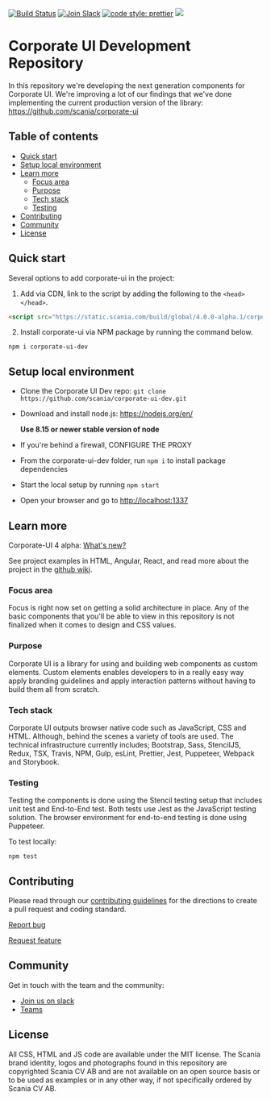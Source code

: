 [![Build Status](https://travis-ci.com/scania/corporate-ui-dev.svg?branch=master)](https://travis-ci.com/scania/corporate-ui-dev)
[![Join Slack](https://img.shields.io/badge/slack-join-%23dd3072.svg)](https://join.slack.com/t/corporate-ui/shared_invite/enQtNTI4NzMzOTQ3NTg4LTI1OGNhZGE2OTY0NzUwYzExMTJmMTQ2NjcxOTdkMjc0NDhlM2JlYTEyODY2ODJjYzUxNmYxNzhhMTQ5MDhmOWQ)
[![code style: prettier](https://img.shields.io/badge/code_style-prettier-ff69b4.svg?style=flat-square)](https://github.com/prettier/prettier)
![](https://img.shields.io/github/license/scania/corporate-ui-dev.svg?style=flat)

# Corporate UI Development Repository

In this repository we're developing the next generation components for Corporate UI. We're improving a lot of our findings that we've done implementing the current production version of the library: https://github.com/scania/corporate-ui

## Table of contents

- [Quick start](#quick-start)
- [Setup local environment](#setup-local-environment)
- [Learn more](#learn-more)
  - [Focus area](#focus-area)
  - [Purpose](#purpose)
  - [Tech stack](#tech-stack)
  - [Testing](#testing)
- [Contributing](#contributing)
- [Community](#community)
- [License](#license)

## Quick start

Several options to add corporate-ui in the project: 

1. Add via CDN, link to the script by adding the following to the `<head></head>`.

```html
<script src="https://static.scania.com/build/global/4.0.0-alpha.1/corporate-ui.js"></script>
```

2. Install corporate-ui via NPM package by running the command below.

```
npm i corporate-ui-dev
```

## Setup local environment

- Clone the Corporate UI Dev repo: `git clone https://github.com/scania/corporate-ui-dev.git`
- Download and install node.js: https://nodejs.org/en/

   **Use 8.15 or newer stable version of node**
- If you're behind a firewall, CONFIGURE THE PROXY
- From the corporate-ui-dev folder, run `npm i` to install package dependencies
- Start the local setup by running `npm start`
- Open your browser and go to [http://localhost:1337](http://localhost:1337)

## Learn more

Corporate-UI 4 alpha: [What's new?](https://github.com/scania/corporate-ui-dev/releases/tag/4.0.0-alpha)

See project examples in HTML, Angular, React, and read more about the project in the [github wiki](https://github.com/scania/corporate-ui-dev/wiki). 

### Focus area

Focus is right now set on getting a solid architecture in place. Any of the basic components that you'll be able to view in this repository is not finalized when it comes to design and CSS values.

### Purpose

Corporate UI is a library for using and building web components as custom elements. Custom elements enables developers to in a really easy way apply branding guidelines and apply interaction patterns without having to build them all from scratch.

### Tech stack

Corporate UI outputs browser native code such as JavaScript, CSS and HTML. Although, behind the scenes a variety of tools are used. The technical infrastructure currently includes; Bootstrap, Sass, StencilJS, Redux, TSX, Travis, NPM, Gulp, esLint, Prettier, Jest, Puppeteer, Webpack and Storybook.

### Testing

Testing the components is done using the Stencil testing setup that includes unit test and End-to-End test. Both tests use Jest as the JavaScript testing solution. The browser environment for end-to-end testing is done using Puppeteer.

To test locally:

`npm test`

## Contributing

Please read through our [contributing guidelines](https://github.com/scania/corporate-ui-dev/blob/feature/contributing_guidelines/CONTRIBUTING.md) for the directions to create a pull request and coding standard.

[Report bug](https://github.com/scania/corporate-ui-dev/issues/new/choose)

[Request feature](https://github.com/scania/corporate-ui-dev/issues/new?assignees=&labels=Feature&template=feature_request.md&title=Feature+-+%22title+text%22)

## Community

Get in touch with the team and the community:
- [Join us on slack](https://join.slack.com/t/corporate-ui/shared_invite/enQtNTI4NzMzOTQ3NTg4LTI1OGNhZGE2OTY0NzUwYzExMTJmMTQ2NjcxOTdkMjc0NDhlM2JlYTEyODY2ODJjYzUxNmYxNzhhMTQ5MDhmOWQ)
- [Teams](https://teams.microsoft.com/l/team/19%3a1257007a64d44c64954acca27a9d4b46%40thread.skype/conversations?groupId=79f9bfeb-73e2-424d-9477-b236191ece5e&tenantId=3bc062e4-ac9d-4c17-b4dd-3aad637ff1ac)


## License

All CSS, HTML and JS code are available under the MIT license. The Scania brand identity, logos and photographs found in this repository are copyrighted Scania CV AB and are not available on an open source basis or to be used as examples or in any other way, if not specifically ordered by Scania CV AB.

